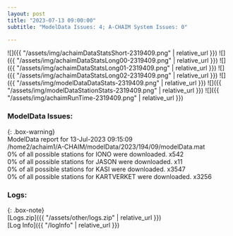 ```yaml
---
layout: post
title: "2023-07-13 09:00:00"
subtitle: "ModelData Issues: 4; A-CHAIM System Issues: 0"

---
```


![]({{ "/assets/img/achaimDataStatsShort-2319409.png" | relative_url }})
![]({{ "/assets/img/achaimDataStatsLong00-2319409.png" | relative_url }})
![]({{ "/assets/img/achaimDataStatsLong01-2319409.png" | relative_url }})
![]({{ "/assets/img/achaimDataStatsLong02-2319409.png" | relative_url }})
![]({{ "/assets/img/modelDataDataStats-2319409.png" | relative_url }})
![]({{ "/assets/img/modelDataStationStats-2319409.png" | relative_url }})
![]({{ "/assets/img/achaimRunTime-2319409.png" | relative_url }})


### ModelData Issues:  
  
{: .box-warning}  
 ModelData report for 13-Jul-2023 09:15:09   
 /home2/achaim1/A-CHAIM/modelData/2023/194/09/modelData.mat   
 0% of all possible stations for IONO were downloaded. x542   
 0% of all possible stations for JASON were downloaded. x11   
 0% of all possible stations for KASI were downloaded. x3547   
 0% of all possible stations for KARTVERKET were downloaded. x3256   
  


### Logs:  
  
{: .box-note}  
[Logs.zip]({{ "/assets/other/logs.zip" | relative_url }})  
[Log Info]({{ "/logInfo" | relative_url }})  
